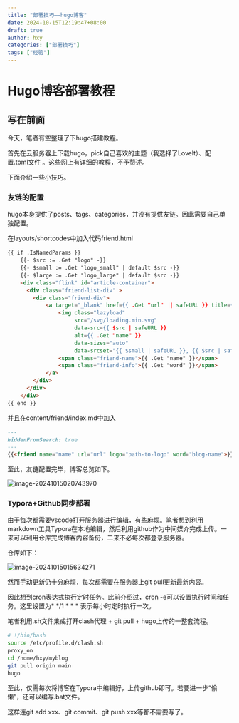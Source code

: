 ```yaml
---
title: "部署技巧——hugo博客"
date: 2024-10-15T12:19:47+08:00
draft: true
author: hxy
categories: ["部署技巧"]
tags: ["经验"]
---
```


# Hugo博客部署教程

## 写在前面

今天，笔者有空整理了下hugo搭建教程。

首先在云服务器上下载hugo，pick自己喜欢的主题（我选择了Lovelt）、配置.toml文件 。这些网上有详细的教程，不予赘述。

下面介绍一些小技巧。

### 友链的配置

hugo本身提供了posts、tags、categories，并没有提供友链。因此需要自己单独配置。

在layouts/shortcodes中加入代码friend.html

```html
{{ if .IsNamedParams }}
    {{- $src := .Get "logo" -}}
    {{- $small := .Get "logo_small" | default $src -}}
    {{- $large := .Get "logo_large" | default $src -}}
    <div class="flink" id="article-container">
      <div class="friend-list-div" >
        <div class="friend-div">
            <a target="_blank" href={{ .Get "url"  | safeURL }} title={{ .Get "name" }} >
                <img class="lazyload"
                     src="/svg/loading.min.svg"
                     data-src={{ $src | safeURL }}
                     alt={{ .Get "name" }}
                     data-sizes="auto"
                     data-srcset="{{ $small | safeURL }}, {{ $src | safeURL }} 1.5x, {{ $large | safeURL }} 2x" />
                <span class="friend-name">{{ .Get "name" }}</span>
                <span class="friend-info">{{ .Get "word" }}</span>
            </a>
        </div>
      </div>
    </div>
{{ end }}
```

并且在content/friend/index.md中加入

```markdown
---
hiddenFromSearch: true
---
{{<friend name="name" url="url" logo="path-to-logo" word="blog-name">}}
```

至此，友链配置完毕，博客总览如下。

![image-20241015020743970](..\..\static\image\image-20241015020743970.png)

### Typora+Github同步部署

由于每次都需要vscode打开服务器进行编辑，有些麻烦。笔者想到利用markdown工具Typora在本地编辑，然后利用github作为中间媒介完成上传。一来可以利用仓库完成博客内容备份，二来不必每次都登录服务器。

仓库如下：

![image-20241015015634271](..\..\static\image\image-20241015015634271.png)

然而手动更新仍十分麻烦，每次都需要在服务器上git pull更新最新内容。

因此想到cron表达式执行定时任务。此前介绍过，cron -e可以设置执行时间和任务。这里设置为* */1 * * * 表示每小时定时执行一次。

笔者利用.sh文件集成打开clash代理 + git pull + hugo上传的一整套流程。

```sh
# !/bin/bash
source /etc/profile.d/clash.sh
proxy_on
cd /home/hxy/myblog
git pull origin main
hugo
```

至此，仅需每次将博客在Typora中编辑好，上传github即可。若要进一步“偷懒”，还可以编写.bat文件。

这样连git add xxx、git commit、git push xxx等都不需要写了。